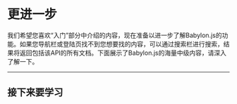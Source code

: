 更进一步
===

我们希望您喜欢“入门”部分中介绍的内容，现在准备以进一步了解Babylon.js的功能。如果您导航栏或登陆页找不到您想要找的内容，可以通过搜索栏进行搜索，结果将返回包括该API的所有文档。下面展示了Babylon.js的海量中级内容，请深入了解一下。

---

## 接下来要学习